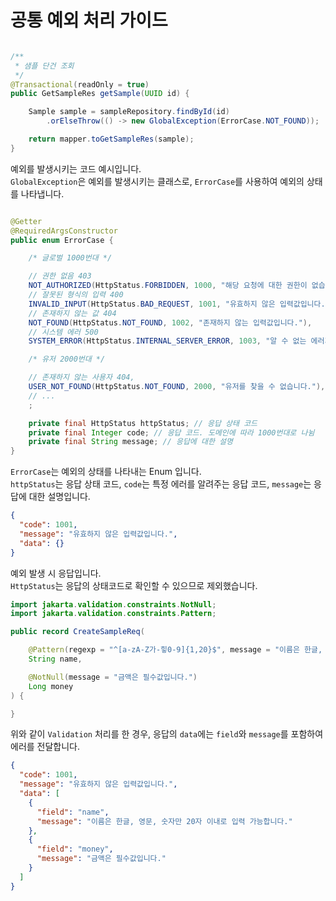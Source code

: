 # 공통 예외 처리 가이드

```java

/**
 * 샘플 단건 조회
 */
@Transactional(readOnly = true)
public GetSampleRes getSample(UUID id) {

    Sample sample = sampleRepository.findById(id)
        .orElseThrow(() -> new GlobalException(ErrorCase.NOT_FOUND));

    return mapper.toGetSampleRes(sample);
}
```

예외를 발생시키는 코드 예시입니다.   
`GlobalException`은 예외를 발생시키는 클래스로, `ErrorCase`를 사용하여 예외의 상태를 나타냅니다.

```java

@Getter
@RequiredArgsConstructor
public enum ErrorCase {

    /* 글로벌 1000번대 */

    // 권한 없음 403
    NOT_AUTHORIZED(HttpStatus.FORBIDDEN, 1000, "해당 요청에 대한 권한이 없습니다."),
    // 잘못된 형식의 입력 400
    INVALID_INPUT(HttpStatus.BAD_REQUEST, 1001, "유효하지 않은 입력값입니다."),
    // 존재하지 않는 값 404
    NOT_FOUND(HttpStatus.NOT_FOUND, 1002, "존재하지 않는 입력값입니다."),
    // 시스템 에러 500
    SYSTEM_ERROR(HttpStatus.INTERNAL_SERVER_ERROR, 1003, "알 수 없는 에러가 발생했습니다."),

    /* 유저 2000번대 */

    // 존재하지 않는 사용자 404,
    USER_NOT_FOUND(HttpStatus.NOT_FOUND, 2000, "유저를 찾을 수 없습니다."),
    // ... 
    ;

    private final HttpStatus httpStatus; // 응답 상태 코드
    private final Integer code; // 응답 코드. 도메인에 따라 1000번대로 나뉨
    private final String message; // 응답에 대한 설명
}
```

`ErrorCase`는 예외의 상태를 나타내는 Enum 입니다.  
`httpStatus`는 응답 상태 코드, `code`는 특정 에러를 알려주는 응답 코드, `message`는 응답에 대한 설명입니다.

```json 
{
  "code": 1001,
  "message": "유효하지 않은 입력값입니다.",
  "data": {}
}
```

예외 발생 시 응답입니다.  
`HttpStatus`는 응답의 상태코드로 확인할 수 있으므로 제외했습니다.

```java
import jakarta.validation.constraints.NotNull;
import jakarta.validation.constraints.Pattern;

public record CreateSampleReq(

    @Pattern(regexp = "^[a-zA-Z가-힣0-9]{1,20}$", message = "이름은 한글, 영문, 숫자만 20자 이내로 입력 가능합니다.")
    String name,

    @NotNull(message = "금액은 필수값입니다.")
    Long money
) {

}
```

위와 같이 `Validation` 처리를 한 경우, 응답의 `data`에는 `field`와 `message`를 포함하여 에러를 전달합니다.

```json
{
  "code": 1001,
  "message": "유효하지 않은 입력값입니다.",
  "data": [
    {
      "field": "name",
      "message": "이름은 한글, 영문, 숫자만 20자 이내로 입력 가능합니다."
    },
    {
      "field": "money",
      "message": "금액은 필수값입니다."
    }
  ]
}
```

